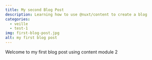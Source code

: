 ```yaml
---
title: My second Blog Post
description: Learning how to use @nuxt/content to create a blog
categories: 
  - veille
  - test-1
img: first-blog-post.jpg
alt: my first blog post
---
```



Welcome to my first blog post using content module 2